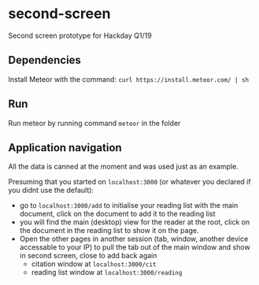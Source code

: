# second-screen

Second screen prototype for Hackday Q1/19

## Dependencies

Install Meteor with the command: `curl https://install.meteor.com/ | sh`

## Run

Run meteor by running command `meteor` in the folder

## Application navigation

All the data is canned at the moment and was used just as an example.

Presuming that you started on `localhost:3000` (or whatever you declared if you didnt use the default):

* go to `localhost:3000/add` to initialise your reading list with the main document, click on the document to add it to the reading list
* you will find the main (desktop) view for the reader at the root, click on the document in the reading list to show it on the page.
* Open the other pages in another session (tab, window, another device accessable to your IP) to pull the tab out of the main window and show in second screen, close to add back again
  * citation window at `localhost:3000/cit`
  * reading list window at `localhost:3000/reading`
